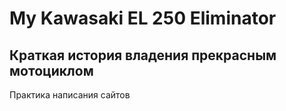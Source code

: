 # My Kawasaki EL 250 Eliminator
## Краткая история владения прекрасным мотоциклом
Практика написания сайтов